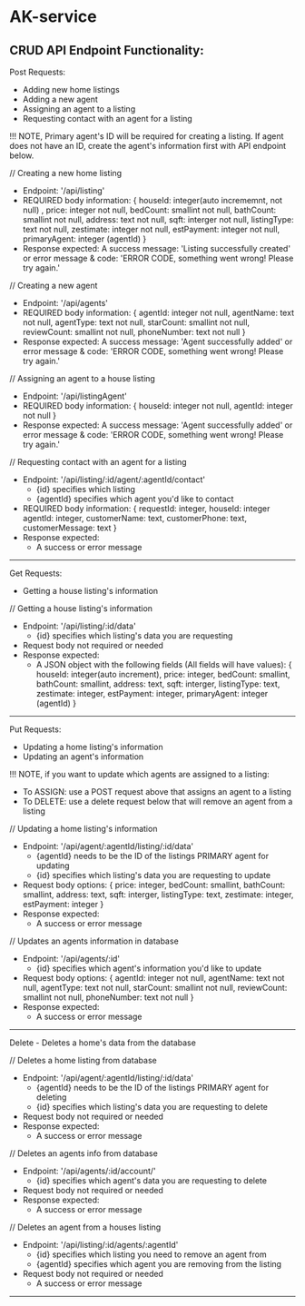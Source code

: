 # AK-service

CRUD API Endpoint Functionality:
------------------------------------------------
Post Requests:
  - Adding new home listings
  - Adding a new agent
  - Assigning an agent to a listing
  - Requesting contact with an agent for a listing

!!! NOTE, Primary agent's ID will be required for creating a listing.
If agent does not have an ID, create the agent's information first with API endpoint below.

// Creating a new home listing
  - Endpoint: '/api/listing'
  - REQUIRED body information:
    { houseId: integer(auto incrememnt, not null) ,
      price: integer not null,
      bedCount: smallint not null,
      bathCount: smallint not null,
      address: text not null,
      sqft: interger not null,
      listingType: text not null,
      zestimate: integer not null,
      estPayment: integer not null,
      primaryAgent: integer (agentId) }
  - Response expected:
    A success message:
    'Listing successfully created'
    or error message & code:
    'ERROR CODE, something went wrong! Please try again.'

// Creating a new agent
  - Endpoint: '/api/agents'
  - REQUIRED body information:
    { agentId: integer not null,
      agentName: text not null,
      agentType: text not null,
      starCount: smallint not null,
      reviewCount: smallint not null,
      phoneNumber: text not null }
  - Response expected:
    A success message:
    'Agent successfully added'
    or error message & code:
    'ERROR CODE, something went wrong! Please try again.'

// Assigning an agent to a house listing
  - Endpoint: '/api/listingAgent'
  - REQUIRED body information:
  { houseId: integer not null,
    agentId: integer not null }
  - Response expected:
    A success message:
    'Agent successfully added'
    or error message & code:
    'ERROR CODE, something went wrong! Please try again.'

// Requesting contact with an agent for a listing
  - Endpoint: '/api/listing/:id/agent/:agentId/contact'
    - {id} specifies which listing
    - {agentId} specifies which agent you'd like to contact
  - REQUIRED body information:
  { requestId: integer,
    houseId: integer
    agentId: integer,
    customerName: text,
    customerPhone: text,
    customerMessage: text }
  - Response expected:
    - A success or error message

------------------------------------------------
Get Requests:
  - Getting a house listing's information

// Getting a house listing's information
  - Endpoint: '/api/listing/:id/data'
    - {id} specifies which listing's data you are requesting
  - Request body not required or needed
  - Response expected:
    - A JSON object with the following fields (All fields will have values):
  { houseId: integer(auto increment),
    price: integer,
    bedCount: smallint,
    bathCount: smallint,
    address: text,
    sqft: interger,
    listingType: text,
    zestimate: integer,
    estPayment: integer,
    primaryAgent: integer (agentId) }

------------------------------------------------
Put Requests:
  - Updating a home listing's information
  - Updating an agent's information

!!! NOTE, if you want to update which agents are assigned to a listing:
  - To ASSIGN: use a POST request above that assigns an agent to a listing
  - To DELETE: use a delete request below that will remove an agent from a listing

// Updating a home listing's information
  - Endpoint: '/api/agent/:agentId/listing/:id/data'
    - {agentId} needs to be the ID of the listings PRIMARY agent for updating
    - {id} specifies which listing's data you are requesting to update
  - Request body options:
  { price: integer,
    bedCount: smallint,
    bathCount: smallint,
    address: text,
    sqft: interger,
    listingType: text,
    zestimate: integer,
    estPayment: integer }
  - Response expected:
    - A success or error message

// Updates an agents information in database
  - Endpoint: '/api/agents/:id'
    - {id} specifies which agent's information you'd like to update
  - Request body options:
    { agentId: integer not null,
      agentName: text not null,
      agentType: text not null,
      starCount: smallint not null,
      reviewCount: smallint not null,
      phoneNumber: text not null }
  - Response expected:
    - A success or error message

------------------------------------------------
Delete - Deletes a home's data from the database

// Deletes a home listing from database
  - Endpoint: '/api/agent/:agentId/listing/:id/data'
    - {agentId} needs to be the ID of the listings PRIMARY agent for deleting
    - {id} specifies which listing's data you are requesting to delete
  - Request body not required or needed
  - Response expected:
    - A success or error message

// Deletes an agents info from database
  - Endpoint: '/api/agents/:id/account/'
    - {id} specifies which agent's data you are requesting to delete
  - Request body not required or needed
  - Response expected:
    - A success or error message

// Deletes an agent from a houses listing
  - Endpoint: '/api/listing/:id/agents/:agentId'
    - {id} specifies which listing you need to remove an agent from
    - {agentId} specifies which agent you are removing from the listing
  - Request body not required or needed
    - A success or error message
------------------------------------------------